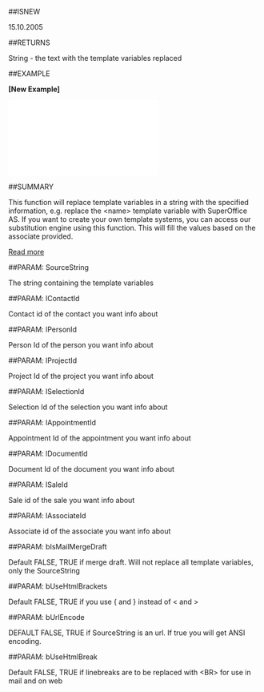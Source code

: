 
##ISNEW

15.10.2005


##RETURNS


String - the text with the template variables replaced



##EXAMPLE

**[New Example]**



![](..\..\Examples\vbs\Database.SubstituteTemplateVarsEx.vbs.txt)


##SUMMARY


This function will replace template variables in a string with the specified information, e.g. replace the &lt;name&gt; template variable <NAME>with SuperOffice AS. If you want to create your own template systems, you can access our substitution engine using this function. This will fill the values based on the associate provided.


<A href="guideTemplateVariables.html">Read more</A>



##PARAM: SourceString

The string containing the template variables


##PARAM: lContactId

Contact id of the contact you want info about


##PARAM: lPersonId

Person Id of the person you want info about


##PARAM: lProjectId

Project Id of the project you want info about


##PARAM: lSelectionId

Selection Id of the selection you want info about


##PARAM: lAppointmentId

Appointment Id of the appointment you want info about


##PARAM: lDocumentId

Document Id of the document you want info about


##PARAM: lSaleId

Sale id of the sale you want info about


##PARAM: lAssociateId

Associate id of the associate you want info about


##PARAM: bIsMailMergeDraft

Default FALSE, TRUE if merge draft. Will not replace all template variables, only the SourceString


##PARAM: bUseHtmlBrackets

Default FALSE, TRUE if you use { and } instead of &lt; and &gt;


##PARAM: bUrlEncode

DEFAULT FALSE, TRUE if SourceString is an url. If true you will get ANSI encoding.


##PARAM: bUseHtmlBreak

Default FALSE, TRUE if linebreaks are to be replaced with &lt;BR&gt; for use in mail and on web

